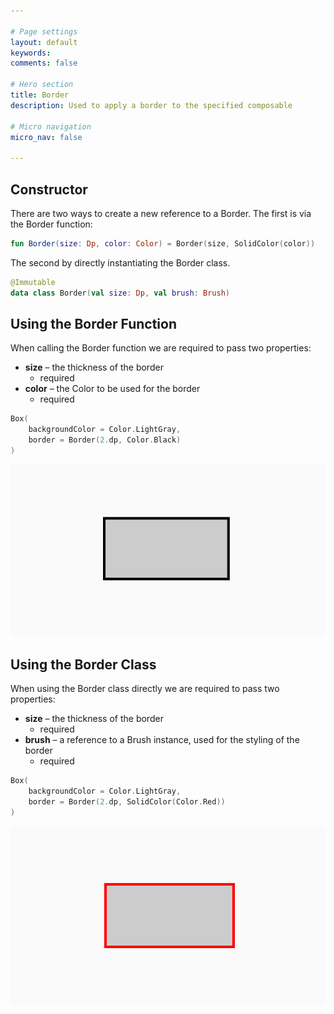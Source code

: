 ```yaml
---

# Page settings
layout: default
keywords:
comments: false

# Hero section
title: Border
description: Used to apply a border to the specified composable

# Micro navigation
micro_nav: false

---
```


## Constructor

There are two ways to create a new reference to a Border. The first is via the Border function:

```kotlin
fun Border(size: Dp, color: Color) = Border(size, SolidColor(color))
```

The second by directly instantiating the Border class.

```kotlin
@Immutable
data class Border(val size: Dp, val brush: Brush)
```

## Using the Border Function

When calling the Border function we are required to pass two properties:

* **size** – the thickness of the border
  * required
* **color** – the Color to be used for the border
  * required
  
```kotlin
Box(
    backgroundColor = Color.LightGray,
    border = Border(2.dp, Color.Black)
)
```

![Border](/academy/foundation/media/border.png)

## Using the Border Class
    
When using the Border class directly we are required to pass two properties:

* **size** – the thickness of the border
  * required
* **brush** – a reference to a Brush instance, used for the styling of the border
  * required

```kotlin
Box(
    backgroundColor = Color.LightGray,
    border = Border(2.dp, SolidColor(Color.Red))
)
```

![Border using brush](/academy/foundation/media/border_brush.png)
